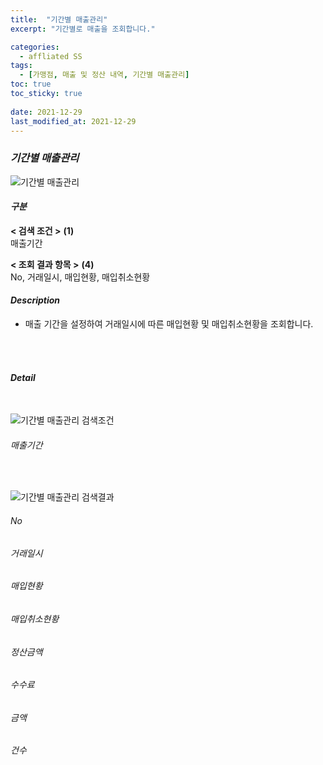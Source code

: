 ```yaml
---
title:  "기간별 매출관리"
excerpt: "기간별로 매출을 조회합니다."

categories:
  - affliated SS
tags:
  - [가맹점, 매출 및 정산 내역, 기간별 매출관리]
toc: true
toc_sticky: true
 
date: 2021-12-29
last_modified_at: 2021-12-29
---
```

### *기간별 매출관리*
![기간별 매출관리](https://user-images.githubusercontent.com/95394003/147636819-be321c57-57bf-44d1-8c95-fb84b63a34db.jpeg)

#### *구분* <br>
**< 검색 조건 >** **(1)**
<br>매출기간

**< 조회 결과 항목 >** **(4)**
<br>No, 거래일시, 매입현황, 매입취소현황

#### *Description*
- 매출 기간을 설정하여 거래일시에 따른 매입현황 및 매입취소현황을 조회합니다.
<br>
<br>

#### *Detail*
<br>

![기간별 매출관리 검색조건](https://user-images.githubusercontent.com/95394003/147636826-00031db5-0d29-4dad-98fc-f55cfe515149.jpeg)
###### 매출기간

<br>

![기간별 매출관리 검색결과](https://user-images.githubusercontent.com/95394003/147636830-b8f4dc50-f8ad-4b82-8761-c559fe3dbb1e.jpeg)
###### No

###### 거래일시

###### 매입현황

###### 매입취소현황

###### 정산금액

###### 수수료

###### 금액

###### 건수